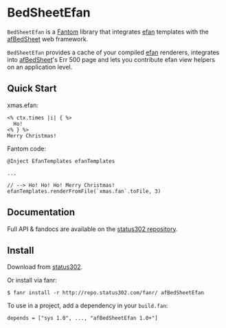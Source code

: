# BedSheetEfan

`BedSheetEfan` is a [Fantom](http://fantom.org) library that integrates [efan](http://www.fantomfactory.org/pods/afEfan) templates with the
[afBedSheet](http://www.fantomfactory.org/pods/afBedSheet) web framework.

`BedSheetEfan` provides a cache of your compiled [efan](http://www.fantomfactory.org/pods/afEfan) renderers, integrates into [afBedSheet](http://www.fantomfactory.org/pods/afBedSheet)'s Err 500 page and lets you contribute efan view helpers on an application level.



## Quick Start

xmas.efan:

    <% ctx.times |i| { %>
      Ho! 
    <% } %>
    Merry Christmas!


Fantom code:

    @Inject EfanTemplates efanTemplates

    ...

    // --> Ho! Ho! Ho! Merry Christmas!
    efanTemplates.renderFromFile(`xmas.fan`.toFile, 3)



## Documentation

Full API & fandocs are available on the [status302 repository](http://repo.status302.com/doc/afBedSheetEfan/#overview).



## Install

Download from [status302](http://repo.status302.com/browse/afBedSheetEfan).

Or install via fanr:

    $ fanr install -r http://repo.status302.com/fanr/ afBedSheetEfan

To use in a project, add a dependency in your `build.fan`:

    depends = ["sys 1.0", ..., "afBedSheetEfan 1.0+"]
